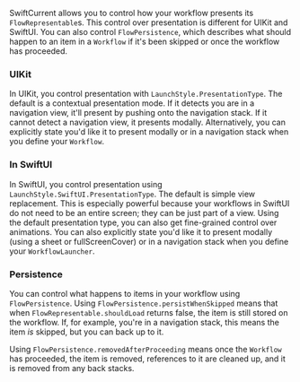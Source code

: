 SwiftCurrent allows you to control how your workflow presents its `FlowRepresentable`s. This control over presentation is different for UIKit and SwiftUI. You can also control `FlowPersistence`, which describes what should happen to an item in a `Workflow` if it's been skipped or once the workflow has proceeded. 

### UIKit
In UIKit, you control presentation with `LaunchStyle.PresentationType`. The default is a contextual presentation mode. If it detects you are in a navigation view, it'll present by pushing onto the navigation stack. If it cannot detect a navigation view, it presents modally. Alternatively, you can explicitly state you'd like it to present modally or in a navigation stack when you define your `Workflow`.

### In SwiftUI
In SwiftUI, you control presentation using `LaunchStyle.SwiftUI.PresentationType`. The default is simple view replacement. This is especially powerful because your workflows in SwiftUI do not need to be an entire screen; they can be just part of a view. Using the default presentation type, you can also get fine-grained control over animations. You can also explicitly state you'd like it to present modally (using a sheet or fullScreenCover) or in a navigation stack when you define your `WorkflowLauncher`.

### Persistence
You can control what happens to items in your workflow using `FlowPersistence`. Using `FlowPersistence.persistWhenSkipped` means that when `FlowRepresentable.shouldLoad` returns false, the item is still stored on the workflow. If, for example, you're in a navigation stack, this means the item *is* skipped, but you can back up to it. 

Using `FlowPersistence.removedAfterProceeding` means once the `Workflow` has proceeded, the item is removed, references to it are cleaned up, and it is removed from any back stacks.
